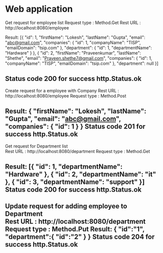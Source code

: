 Web application 
===============================================================
Get request for employee list 
Request type : Method.Get
Rest URL : http://localhost:8080/employee

Result: [{
          "id": 1,
          "firstName": "Lokesh",
          "lastName": "Gupta",
          "email": "abc@gmail.com",
          "companies": {
            "id": 1,
            "companyName": "TISP",
            "emailDomain": "tsip.com"
          },
          "department": {
            "id": 1,
            "departmentName": "Hardware"
          }
        }, {
          "id": 2,
          "firstName": "Praveenkumar",
          "lastName": "Shethe",
          "email": "Praveen.shethe7@gmail.com",
          "companies": {
            "id": 1,
            "companyName": "TISP",
            "emailDomain": "tsip.com"
          },
          "department": null
        }]
        
Status code 200 for success
http.Status.ok
---------------------------------------------------------------
Create request for a employee with Company 
Rest URL : http://localhost:8080/employee
Request type : Method.Post

Result: {
                  "firstName": "Lokesh",
                  "lastName": "Gupta",
                  "email": "abc@gmail.com",
                  "companies": {
                    "id": 1
                  }
        }
Status code 201 for success
http.Status.ok
---------------------------------------------------------------
Get request for Department list  
Rest URL : http://localhost:8080/department
Request type : Method.Get

Result: [{
          "id": 1,
          "departmentName": "Hardware"
        }, {
          "id": 2,
          "departmentName": "it"
        }, {
          "id": 3,
          "departmentName": "support"
        }]
Status code 200 for success
http.Status.ok
---------------------------------------------------------------
Update request for adding employee to Department  
Rest URL : http://localhost:8080/department
Request type : Method.Put
Result: {
            "id":"1",
            "department":{
                    "id":"2"
            }
        }
Status code 204 for success
http.Status.ok
---------------------------------------------------------------


